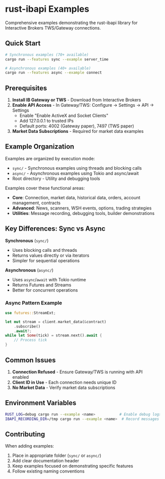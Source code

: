 # rust-ibapi Examples

Comprehensive examples demonstrating the rust-ibapi library for Interactive Brokers TWS/Gateway connections.

## Quick Start

```bash
# Synchronous examples (70+ available)
cargo run --features sync --example server_time

# Asynchronous examples (40+ available)  
cargo run --features async --example connect
```

## Prerequisites

1. **Install IB Gateway or TWS** - Download from Interactive Brokers
2. **Enable API Access** - In Gateway/TWS: Configure → Settings → API → Settings
   - Enable "Enable ActiveX and Socket Clients"
   - Add 127.0.0.1 to trusted IPs
   - Default ports: 4002 (Gateway paper), 7497 (TWS paper)
3. **Market Data Subscriptions** - Required for market data examples

## Example Organization

Examples are organized by execution mode:
- `sync/` - Synchronous examples using threads and blocking calls
- `async/` - Asynchronous examples using Tokio and async/await
- Root directory - Utility and debugging tools

Examples cover these functional areas:
- **Core**: Connection, market data, historical data, orders, account management, contracts
- **Advanced**: News, scanners, WSH events, options, trading strategies  
- **Utilities**: Message recording, debugging tools, builder demonstrations

## Key Differences: Sync vs Async

**Synchronous** (`sync/`)
- Uses blocking calls and threads
- Returns values directly or via iterators
- Simpler for sequential operations

**Asynchronous** (`async/`)  
- Uses `async`/`await` with Tokio runtime
- Returns Futures and Streams
- Better for concurrent operations

### Async Pattern Example
```rust
use futures::StreamExt;

let mut stream = client.market_data(&contract)
    .subscribe()
    .await?;
while let Some(tick) = stream.next().await {
    // Process tick
}
```

## Common Issues

1. **Connection Refused** - Ensure Gateway/TWS is running with API enabled
2. **Client ID in Use** - Each connection needs unique ID  
3. **No Market Data** - Verify market data subscriptions

## Environment Variables

```bash
RUST_LOG=debug cargo run --example <name>           # Enable debug logs
IBAPI_RECORDING_DIR=/tmp cargo run --example <name>  # Record messages
```

## Contributing

When adding examples:
1. Place in appropriate folder (`sync/` or `async/`)
2. Add clear documentation header
3. Keep examples focused on demonstrating specific features
4. Follow existing naming conventions